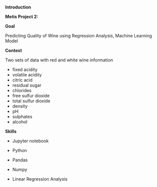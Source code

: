 **Introduction**

 

**Metis Project 2:** 

 

**Goal**

Predicting Quality of Wine using Regression Analysis, Machine Learning Model

 

**Context**

 
Two sets of data with red and white wine information 

 

  - fixed acidity
  - volatile acidity
  - citric acid
  - residual sugar
  - chlorides
  - free sulfur dioxide
  - total sulfur dioxide
  - density
  - pH 
  - sulphates
  - alcohol

 

 

**Skills**

   - Jupyter notebook

   - Python

   - Pandas

   - Numpy

   - Linear Regression Analysis

 

 



 
